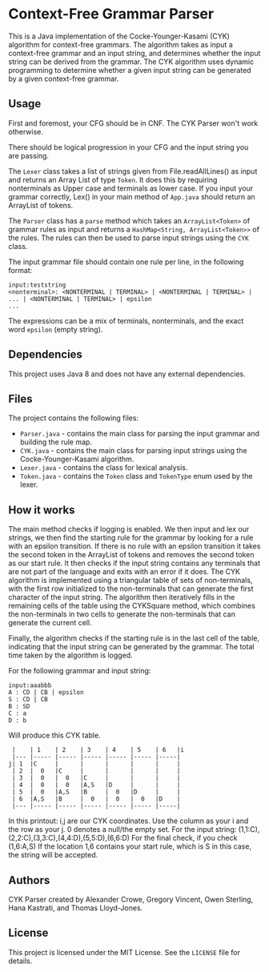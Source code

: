 # Context-Free Grammar Parser

This is a Java implementation of the Cocke-Younger-Kasami (CYK) algorithm for context-free grammars. The algorithm takes as input a context-free grammar and an input string, and determines whether the input string can be derived from the grammar. The CYK algorithm uses dynamic programming to determine whether a given input string can be generated by a given context-free grammar.

## Usage

First and foremost, your CFG should be in CNF. The CYK Parser won't work otherwise.

There should be logical progression in your CFG and the input string you are passing.

The `Lexer` class takes a list of strings given from File.readAllLines(<filePath>) as input and returns an Array List of type `Token`. It does this by requiring nonterminals as Upper case and terminals as lower case. If you input your grammar correctly, Lex() in your main method of `App.java` should return an ArrayList of tokens.

The `Parser` class has a `parse` method which takes an `ArrayList<Token>` of grammar rules as input and returns a `HashMap<String, ArrayList<Token>>` of the rules. The rules can then be used to parse input strings using the `CYK` class.

The input grammar file should contain one rule per line, in the following format:

```
input:teststring
<nonterminal>: <NONTERMINAL | TERMINAL> | <NONTERMINAL | TERMINAL> | ... | <NONTERMINAL | TERMINAL> | epsilon
...
```


The expressions can be a mix of terminals, nonterminals, and the exact word `epsilon` (empty string).

## Dependencies

This project uses Java 8 and does not have any external dependencies.

## Files

The project contains the following files:

- `Parser.java` - contains the main class for parsing the input grammar and building the rule map.
- `CYK.java` - contains the main class for parsing input strings using the Cocke-Younger-Kasami algorithm.
- `Lexer.java` - contains the class for lexical analysis.
- `Token.java` - contains the `Token` class and `TokenType` enum used by the lexer.

## How it works

The main method checks if logging is enabled. We then input and lex our strings, we then find the starting rule for the grammar by looking for a rule with an epsilon transition. If there is no rule with an epsilon transition it takes the second token in the ArrayList of tokens and removes the second token as our start rule. It then checks if the input string contains any terminals that are not part of the language and exits with an error if it does.
The CYK algorithm is implemented using a triangular table of sets of non-terminals, with the first row initialized to the non-terminals that can generate the first character of the input string. The algorithm then iteratively fills in the remaining cells of the table using the CYKSquare method, which combines the non-terminals in two cells to generate the non-terminals that can generate the current cell.

Finally, the algorithm checks if the starting rule is in the last cell of the table, indicating that the input string can be generated by the grammar. The total time taken by the algorithm is logged.

For the following grammar and input string:
```
input:aaabbb
A : CD | CB | epsilon
S : CD | CB
B : SD
C : a
D : b
```

Will produce this CYK table.

```
 |    | 1    | 2    | 3    | 4    | 5    | 6   |i
 |--- |----- |----- |----- |----- |----- |-----|
j| 1  |C     |      |      |      |      |     |
 | 2  |  0   |C     |      |      |      |     |
 | 3  |  0   |  0   |C     |      |      |     |
 | 4  |  0   |  0   |A,S   |D     |      |     |
 | 5  |  0   |A,S   |B     |  0   |D     |     |
 | 6  |A,S   |B     |  0   |  0   |  0   |D    |
 |--- |----- |----- |----- |----- |----- |-----|
 ```

In this printout: i,j are our CYK coordinates. Use the column as your i and the row as your j.
0 denotes a null/the empty set.
For the input string: (1,1:C),(2,2:C),(3,3:C),(4,4:D),(5,5:D),(6,6:D)
For the final check, if you check (1,6:A,S) If the location 1,6 contains your start rule, which is S in this case, the string will be accepted.

## Authors

CYK Parser created by Alexander Crowe, Gregory Vincent, Owen Sterling, Hana Kastrati, and Thomas Lloyd-Jones.

## License

This project is licensed under the MIT License. See the `LICENSE` file for details.

